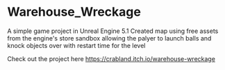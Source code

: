 # Warehouse_Wreckage
A simple game project in Unreal Engine 5.1
Created map using free assets from the engine's store 
sandbox allowing the palyer to launch balls and knock objects over with restart time for the level


Check out the project here https://crabland.itch.io/warehouse-wreckage 

